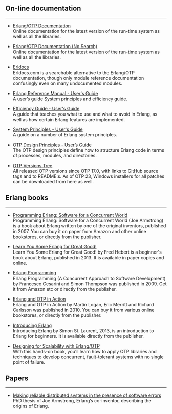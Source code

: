 
## On-line documentation

***
* [Erlang/OTP Documentation](erldoc)  
  Online documentation for the latest version of the run-time system as well as all the libraries.
              
* [Erlang/OTP Documentation (No Search)](doc/)  
  Online documentation for the latest version of the run-time system as well as all the libraries.
              
* [Erldocs](http://Erldocs.com)  
  Erldocs.com is a searchable alternative to the Erlang/OTP documentation, though only module reference documentation confusingly even on many undocumented modules.
              
* [Erlang Reference Manual - User's Guide](doc/reference_manual/users_guide.html)  
  A user’s guide System principles and efficiency guide.
              
* [Efficiency Guide - User's Guide](doc/efficiency_guide/users_guide.html)  
  A guide that teaches you what to use and what to avoid in Erlang, as well as how certain Erlang features are implemented.
              
* [System Principles - User's Guide](doc/system_principles/system_principles.html)  
  A guide on a number of Erlang system principles.
              
* [OTP Design Principles - User’s Guide](doc/design_principles/users_guide.html)  
  The OTP design principles define how to structure Erlang code in terms of processes, modules, and directories.
              
* [OTP Versions Tree](download/otp_versions_tree.html)  
  All released OTP versions since OTP 17.0, with links to GitHub source tags and to README:s. As of OTP 23, Windows installers for all patches can be downloaded from here as well.
              
## Erlang books
***
              
* [Programming Erlang: Software for a Concurrent World](download/erlang-book-part1.pdf)  
  Programming Erlang: Software for a Concurrent World (Joe Armstrong) is a book about Erlang written by one of the original inventors, published in 2007. You can buy it on paper from Amazon and other online bookstores, or directly from the publisher.
              
* [Learn You Some Erlang for Great Good!](http://learnyousomeerlang.com/)  
  Learn You Some Erlang for Great Good! by Fred Hebert is a beginner's book about Erlang, published in 2013. It is available in paper copies and online.
              
* [Erlang Programming](http://shop.oreilly.com/product/9780596518189.do)  
  Erlang Programming (A Concurrent Approach to Software Development) by Francesco Cesarini and Simon Thompson was published in 2009. Get it from Amazon etc or directly from the publisher.
              
* [Erlang and OTP in Action](https://www.manning.com/books/erlang-and-otp-in-action)  
  Erlang and OTP in Action by Martin Logan, Eric Merritt and Richard Carlsson was published in 2010. You can buy it from various online bookstores, or directly from the publisher.
              
* [Introducing Erlang](http://shop.oreilly.com/product/0636920025818.do)  
  Introducing Erlang by Simon St. Laurent, 2013, is an introduction to Erlang for beginners. It is available directly from the publisher.
              
* [Designing for Scalability with Erlang/OTP](//shop.oreilly.com/product/0636920024149.do)  
  With this hands-on book, you’ll learn how to apply OTP libraries and techniques to develop concurrent, fault-tolerant systems with no single point of failure.
              
## Papers
***
              
* [Making reliable distributed systems in the presence of software errors](download/armstrong_thesis_2003.pdf)  
  PhD thesis of Joe Armstrong, Erlang’s co-inventor, describing the origins of Erlang.
